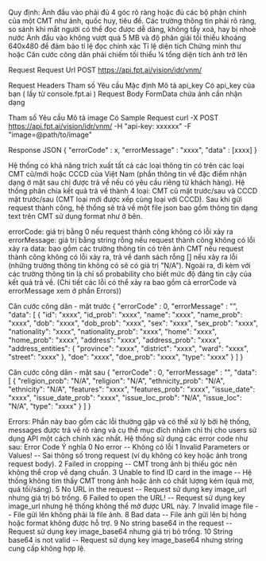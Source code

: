 Quy định:
Ảnh đầu vào phải đủ 4 góc rõ ràng hoặc đủ các bộ phận chính của một CMT như ảnh, quốc huy, tiêu đề.
Các trường thông tin phải rõ ràng, so sánh khi mắt người có thể đọc được dễ dàng, không tẩy xoá, hay bị nhoè nước
Ảnh đầu vào không vượt quá 5 MB và độ phân giải tối thiểu khoảng 640x480 để đảm bảo tỉ lệ đọc chính xác
Tỉ lệ diện tích Chứng minh thư hoặc Căn cước công dân phải chiếm tối thiểu ¼ tổng diện tích ảnh trở lên

Request
Request Url
POST https://api.fpt.ai/vision/idr/vnm/

Request Headers
Tham số Yêu cầu Mặc định Mô tả
api_key Có api_key của bạn ( lấy từ console.fpt.ai )
Request Body
FormData chứa ảnh cần nhận dạng

Tham số Yêu cầu Mô tả
image Có
Sample Request
curl -X POST https://api.fpt.ai/vision/idr/vnm/ -H "api-key: xxxxxx" -F "image=@path/to/image"

Response
JSON
{
"errorCode" : x,
"errorMessage" : "xxxx",
"data" : [xxxx]
}

Hệ thống có khả năng trích xuất tất cả các loại thông tin có trên các loại CMT cũ/mới hoặc CCCD của Việt Nam (phần thông tin về đặc điểm nhận dạng ở mặt sau chỉ được trả về nếu có yêu cầu riêng từ khách hàng). Hệ thống phân chia kết quả trả về thành 4 loại: CMT cũ mặt trước/sau và CCCD mặt trước/sau (CMT loại mới được xếp cùng loại với CCCD). Sau khi gửi request thành công, hệ thống sẽ trả về một file json bao gồm thông tin dạng text trên CMT sử dụng format như ở bên.

errorCode: giá trị bằng 0 nếu request thành công không có lỗi xảy ra
errorMessage: giá trị bằng string rỗng nếu request thành công không có lỗi xảy ra
data: bao gồm các trường thông tin có trên ảnh CMT nếu request thành công không có lỗi xảy ra, trả về danh sách rỗng [] nếu xảy ra lỗi (những trường thông tin không có sẽ có giá trị "N/A"). Ngoài ra, đi kèm với các trường thông tin là chỉ số probability cho biết mức độ đáng tin cậy của kết quả trả về. (Chi tiết các lỗi có thể xảy ra bao gồm cả errorCode và errorMessage xem ở phần Errors))

Căn cước công dân - mặt trước
{
"errorCode" : 0,
"errorMessage" : "",
"data": [
{
"id": "xxxx",
"id_prob": "xxxx",
"name": "xxxx",
"name_prob": "xxxx",
"dob": "xxxx",
"dob_prob": "xxxx",
"sex": "xxxx",
"sex_prob": "xxxx",
"nationality": "xxxx",
"nationality_prob": "xxxx",
"home": "xxxx",
"home_prob": "xxxx",
"address": "xxxx",
"address_prob": "xxxx",
"address_entities": {
"province": "xxxx",
"district": "xxxx",
"ward": "xxxx",
"street": "xxxx"
},
"doe": "xxxx",
"doe_prob": "xxxx",
"type": "xxxx"
}
]
}

Căn cước công dân - mặt sau
{
"errorCode" : 0,
"errorMessage" : "",
"data": [
{
"religion_prob": "N/A",
"religion": "N/A",
"ethnicity_prob": "N/A",
"ethnicity": "N/A",
"features": "xxxx",
"features_prob": "xxxx",
"issue_date": "xxxx",
"issue_date_prob": "xxxx",
"issue_loc_prob": "N/A",
"issue_loc": "N/A",
"type": "xxxx"
}
]
}

Errors:
Phần này bao gồm các lỗi thường gặp và có thể xử lý bởi hệ thống, messages được trả về rõ ràng và cụ thể mục đích nhằm chỉ thị cho users sử dụng API một cách chính xác nhất.
Hệ thống sử dụng các error code như sau:
Error Code Ý nghĩa
0 No error -- Không có lỗi
1 Invalid Parameters or Values! -- Sai thông số trong request (ví dụ không có key hoặc ảnh trong request body).
2 Failed in cropping -- CMT trong ảnh bị thiếu góc nên không thể crop về dạng chuẩn.
3 Unable to find ID card in the image -- Hệ thống không tìm thấy CMT trong ảnh hoặc ảnh có chất lượng kém (quá mờ, quá tối/sáng).
5 No URL in the request -- Request sử dụng key image_url nhưng giá trị bỏ trống.
6 Failed to open the URL! -- Request sử dụng key image_url nhưng hệ thống không thể mở được URL này.
7 Invalid image file -- File gửi lên không phải là file ảnh.
8 Bad data -- File ảnh gửi lên bị hỏng hoặc format không được hỗ trợ.
9 No string base64 in the request -- Request sử dụng key image_base64 nhưng giá trị bỏ trống.
10 String base64 is not valid -- Request sử dụng key image_base64 nhưng string cung cấp không hợp lệ.
